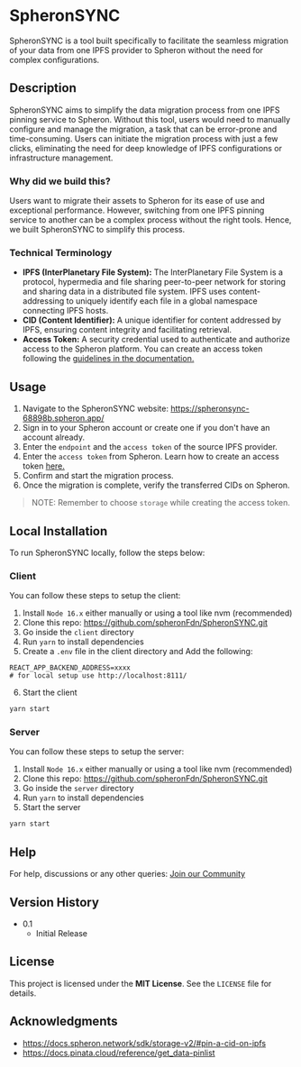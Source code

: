 # SpheronSYNC

SpheronSYNC is a tool built specifically to facilitate the seamless migration of your data from one IPFS provider to Spheron without the need for complex configurations.

## Description
SpheronSYNC aims to simplify the data migration process from one IPFS pinning service to Spheron. Without this tool, users would need to manually configure and manage the migration, a task that can be error-prone and time-consuming. Users can initiate the migration process with just a few clicks, eliminating the need for deep knowledge of IPFS configurations or infrastructure management.

### Why did we build this?
Users want to migrate their assets to Spheron for its ease of use and exceptional performance. However, switching from one IPFS pinning service to another can be a complex process without the right tools. Hence, we built SpheronSYNC to simplify this process.

### Technical Terminology
- **IPFS (InterPlanetary File System):** The InterPlanetary File System is a protocol, hypermedia and file sharing peer-to-peer network for storing and sharing data in a distributed file system. IPFS uses content-addressing to uniquely identify each file in a global namespace connecting IPFS hosts.
- **CID (Content Identifier):** A unique identifier for content addressed by IPFS, ensuring content integrity and facilitating retrieval.
- **Access Token:** A security credential used to authenticate and authorize access to the Spheron platform. You can create an access token following the [guidelines in the documentation.](https://docs.spheron.network/rest-api/#creating-an-access-token)

## Usage
1. Navigate to the SpheronSYNC website: https://spheronsync-68898b.spheron.app/
2. Sign in to your Spheron account or create one if you don't have an account already.
3. Enter the `endpoint` and the `access token` of the source IPFS provider.
4. Enter the `access token` from Spheron. Learn how to create an access token [here.](https://docs.spheron.network/rest-api/#creating-an-access-token)
5. Confirm and start the migration process.
6. Once the migration is complete, verify the transferred CIDs on Spheron.

> NOTE: Remember to choose `storage` while creating the access token.

## Local Installation
To run SpheronSYNC locally, follow the steps below:

### Client
You can follow these steps to setup the client:
1. Install `Node 16.x` either manually or using a tool like nvm (recommended)
2. Clone this repo: https://github.com/spheronFdn/SpheronSYNC.git
3. Go inside the `client` directory
4. Run `yarn` to install dependencies
5. Create a `.env` file in the client directory and Add the following:
  ```
  REACT_APP_BACKEND_ADDRESS=xxxx
  # for local setup use http://localhost:8111/
  ```
6. Start the client
  ```sh
  yarn start
  ```

### Server
You can follow these steps to setup the server:

1. Install `Node 16.x` either manually or using a tool like nvm (recommended)
2. Clone this repo: https://github.com/spheronFdn/SpheronSYNC.git
3. Go inside the `server` directory
4. Run `yarn` to install dependencies
5. Start the server
  ```sh
  yarn start
  ```

## Help
For help, discussions or any other queries: [Join our Community](https://community.spheron.network/)

## Version History
* 0.1
    * Initial Release

## License
This project is licensed under the **MIT License**. See the `LICENSE` file for details.

## Acknowledgments
- https://docs.spheron.network/sdk/storage-v2/#pin-a-cid-on-ipfs
- https://docs.pinata.cloud/reference/get_data-pinlist
